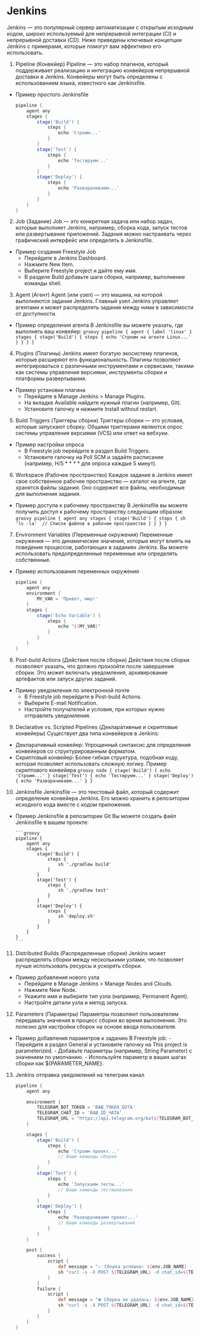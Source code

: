 # Jenkins

Jenkins — это популярный сервер автоматизации с открытым исходным кодом, широко используемый для непрерывной интеграции (CI) и непрерывной доставки (CD). Ниже приведены ключевые концепции Jenkins с примерами, которые помогут вам эффективно его использовать.

1. Pipeline (Конвейер)
   Pipeline — это набор плагинов, который поддерживает реализацию и интеграцию конвейеров непрерывной доставки в Jenkins. Конвейеры могут быть определены с использованием языка, известного как Jenkinsfile.

- Пример простого Jenkinsfile
  ```groovy
  pipeline {
      agent any
      stages {
          stage('Build') {
              steps {
                  echo 'Строим...'
              }
          }
          stage('Test') {
              steps {
                  echo 'Тестируем...'
              }
          }
          stage('Deploy') {
              steps {
                  echo 'Разворачиваем...'
              }
          }
      }
  }
  ```

2. Job (Задание)
   Job — это конкретная задача или набор задач, которые выполняет Jenkins, например, сборка кода, запуск тестов или развертывание приложений. Задания можно настраивать через графический интерфейс или определять в Jenkinsfile.

- Пример создания Freestyle Job
  - Перейдите в Jenkins Dashboard.
  - Нажмите New Item.
  - Выберите Freestyle project и дайте ему имя.
  - В разделе Build добавьте шаги сборки, например, выполнение команды shell.

3. Agent (Агент)
   Agent (или узел) — это машина, на которой выполняются задания Jenkins. Главный узел Jenkins управляет агентами и может распределять задания между ними в зависимости от доступности.

- Пример определения агента
  В Jenkinsfile вы можете указать, где выполнять ваш конвейер:
  `groovy
  pipeline {
      agent { label 'linux' }
      stages {
          stage('Build') {
              steps {
                  echo 'Строим на агенте Linux...'
              }
          }
      }
  }
  `

4. Plugins (Плагины)
   Jenkins имеет богатую экосистему плагинов, которые расширяют его функциональность. Плагины позволяют интегрироваться с различными инструментами и сервисами, такими как системы управления версиями, инструменты сборки и платформы развертывания.

- Пример установки плагина
  - Перейдите в Manage Jenkins > Manage Plugins.
  - На вкладке Available найдите нужный плагин (например, Git).
  - Установите галочку и нажмите Install without restart.

5. Build Triggers (Триггеры сборки)
   Триггеры сборки — это условия, которые запускают сборку. Общими триггерами являются опрос системы управления версиями (VCS) или ответ на вебхуки.

- Пример настройки опроса
  - В Freestyle job перейдите в раздел Build Triggers.
  - Установите галочку на Poll SCM и задайте расписание (например, H/5 \* \* \* \* для опроса каждые 5 минут).

6. Workspace (Рабочее пространство)
   Каждое задание в Jenkins имеет свое собственное рабочее пространство — каталог на агенте, где хранятся файлы задания. Оно содержит все файлы, необходимые для выполнения задания.

- Пример доступа к рабочему пространству
  В Jenkinsfile вы можете получить доступ к рабочему пространству следующим образом:
  `groovy
  pipeline {
      agent any
      stages {
          stage('Build') {
              steps {
                  sh 'ls -la'  // Список файлов в рабочем пространстве
              }
          }
      }
  }
  `

7. Environment Variables (Переменные окружения)
   Переменные окружения — это динамические значения, которые могут влиять на поведение процессов, работающих в заданиях Jenkins. Вы можете использовать предопределенные переменные или определять собственные.

- Пример использования переменных окружения
  ```groovy
  pipeline {
      agent any
      environment {
          MY_VAR = 'Привет, мир!'
      }
      stages {
          stage('Echo Variable') {
              steps {
                  echo "${MY_VAR}"
              }
          }
      }
  }
  ```

8. Post-build Actions (Действия после сборки)
   Действия после сборки позволяют указать, что должно произойти после завершения сборки. Это может включать уведомления, архивирование артефактов или запуск других заданий.

- Пример уведомления по электронной почте
  - В Freestyle job перейдите в Post-build Actions.
  - Выберите E-mail Notification.
  - Настройте получателей и условия, при которых нужно отправлять уведомления.

9. Declarative vs. Scripted Pipelines (Декларативные и скриптовые конвейеры)
   Существует два типа конвейеров в Jenkins:

- Декларативный конвейер: Упрощенный синтаксис для определения конвейеров со структурированным форматом.
- Скриптовый конвейер: Более гибкая структура, подобная коду, которая позволяет использовать сложную логику.
  Пример скриптового конвейера
  `groovy
  node {
      stage('Build') {
          echo 'Строим...'
      }
      stage('Test') {
          echo 'Тестируем...'
      }
      stage('Deploy') {
          echo 'Разворачиваем...'
      }
  }
  `

10. Jenkinsfile
    Jenkinsfile — это текстовый файл, который содержит определение конвейера Jenkins. Его можно хранить в репозитории исходного кода вместе с кодом приложения.

- Пример Jenkinsfile в репозитории Git
  Вы можете создать файл Jenkinsfile в вашем проекте:

      ```groovy
      pipeline {
          agent any
          stages {
              stage('Build') {
                  steps {
                      sh './gradlew build'
                  }
              }
              stage('Test') {
                  steps {
                      sh './gradlew test'
                  }
              }
              stage('Deploy') {
                  steps {
                      sh 'deploy.sh'
                  }
              }
          }
      }
      ```

11. Distributed Builds (Распределенные сборки)
    Jenkins может распределять сборки между несколькими узлами, что позволяет лучше использовать ресурсы и ускорять сборки.

- Пример добавления нового узла
  - Перейдите в Manage Jenkins > Manage Nodes and Clouds.
  - Нажмите New Node.
  - Укажите имя и выберите тип узла (например, Permanent Agent).
  - Настройте детали узла и метод запуска.

12. Parameters (Параметры)
    Параметры позволяют пользователям передавать значения в процесс сборки во время выполнения. Это полезно для настройки сборок на основе ввода пользователя.

- Пример добавления параметров к заданию
  В Freestyle job: - Перейдите в раздел General и установите галочку на This project is parameterized. - Добавьте параметры (например, String Parameter) с значением по умолчанию. - Используйте параметр в ваших шагах сборки как ${PARAMETER_NAME}.

13. Jenkins отправка уведомлений на телеграм канал

    ```groovy
    pipeline {
        agent any

        environment {
            TELEGRAM_BOT_TOKEN = 'ВАШ_ТОКЕН_БОТА'
            TELEGRAM_CHAT_ID = 'ВАШ_ID_ЧАТА'
            TELEGRAM_URL = "https://api.telegram.org/bot${TELEGRAM_BOT_TOKEN}/sendMessage"
        }

        stages {
            stage('Build') {
                steps {
                    echo 'Строим проект...'
                    // Ваши команды сборки
                }
            }
            stage('Test') {
                steps {
                    echo 'Запускаем тесты...'
                    // Ваши команды тестирования
                }
            }
            stage('Deploy') {
                steps {
                    echo 'Разворачиваем проект...'
                    // Ваши команды развертывания
                }
            }
        }

        post {
            success {
                script {
                    def message = "✅ Сборка успешна: ${env.JOB_NAME} - ${env.BUILD_NUMBER}"
                    sh "curl -s -X POST ${TELEGRAM_URL} -d chat_id=${TELEGRAM_CHAT_ID} -d text='${message}'"
                }
            }
            failure {
                script {
                    def message = "❌ Сборка не удалась: ${env.JOB_NAME} - ${env.BUILD_NUMBER}"
                    sh "curl -s -X POST ${TELEGRAM_URL} -d chat_id=${TELEGRAM_CHAT_ID} -d text='${message}'"
                }
            }
        }
    }
    ```

